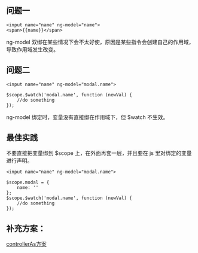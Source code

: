 ## 问题一
```
<input name="name" ng-model="name">
<span>{{name}}</span>
```
ng-model 双绑在某些情况下会不太好使，原因是某些指令会创建自己的作用域，导致作用域发生改变。

## 问题二
```
<input name="name" ng-model="modal.name">

$scope.$watch('modal.name', function (newVal) {
    //do something
});
```
ng-model 绑定时，变量没有直接绑在作用域下，但 $watch 不生效。

## 最佳实践
不要直接把变量绑到 $scope 上，在外面再套一层，并且要在 js 里对绑定的变量进行声明。
```
<input name="name" ng-model="modal.name">

$scope.modal = {
    name: ''
};
$scope.$watch('modal.name', function (newVal) {
    //do something
});
```

## 补充方案：
[controllerAs方案](http://pinkyjie.com/2015/02/09/controller-as-vs-scope/)

